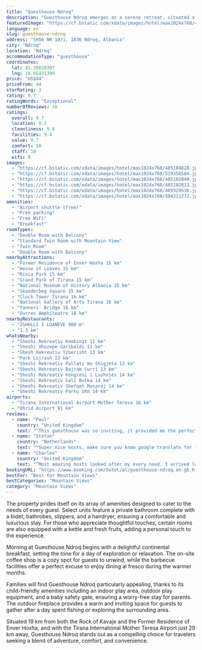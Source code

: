 ```yaml
---
title: "Guesthouse Ndroq"
description: "Guesthouse Ndroq emerges as a serene retreat, situated a mere 23 km from the Dajti Ekspres Cable Car, offering a unique blend of natural beauty and homely comfort."
featuredImage: "https://cf.bstatic.com/xdata/images/hotel/max1024x768/485104628.jpg?k=4f59edfc8bd37cd5b778fae8ef074a7df023849c45bb33d471cee236d7165a2d&o=&hp=1"
language: en
slug: guesthouse-ndroq
address: "SH56 NR 18/1, 1036 Ndroq, Albania"
city: "Ndroq"
location: "Ndroq"
accommodationType: "guesthouse"
coordinates:
  lat: 41.26610387
  lng: 19.65431398
price: "US$44"
priceFrom: 44
starRating: 3
rating: 9.7
ratingWords: "Exceptional"
numberOfReviews: 16
ratings:
  overall: 9.7
  location: 9.2
  cleanliness: 9.8
  facilities: 9.4
  value: 9.7
  comfort: 10
  staff: 10
  wifi: 0
images:
  - "https://cf.bstatic.com/xdata/images/hotel/max1024x768/485104628.jpg?k=4f59edfc8bd37cd5b778fae8ef074a7df023849c45bb33d471cee236d7165a2d&o=&hp=1"
  - "https://cf.bstatic.com/xdata/images/hotel/max1024x768/519356584.jpg?k=bee684b80df803e3addd164458db7e6ea2771d5e4dbb91e6cf821710692b1709&o=&hp=1"
  - "https://cf.bstatic.com/xdata/images/hotel/max1024x768/485102840.jpg?k=a6f972fb3be6049a03af95186d169b743a520cc5467a1d697f76536729a4353b&o=&hp=1"
  - "https://cf.bstatic.com/xdata/images/hotel/max1024x768/485102813.jpg?k=562356c36440607520f782f81bf187e1a411df156658152e0c8c631cd9852d88&o=&hp=1"
  - "https://cf.bstatic.com/xdata/images/hotel/max1024x768/489329536.jpg?k=39d036fa85bde98fd7b2ddca5336f4d25e7e2b4883715e7155d3e47b8d1dfd71&o=&hp=1"
  - "https://cf.bstatic.com/xdata/images/hotel/max1024x768/504211272.jpg?k=28fba18b73a7d23757cc6faa86f09c9d403038e0717d3f5f0091892479359cc1&o=&hp=1"
amenities:
  - "Airport shuttle (free)"
  - "Free parking"
  - "Free WiFi"
  - "Breakfast"
roomTypes:
  - "Double Room with Balcony"
  - "Standard Twin Room with Mountain View"
  - "Twin Room"
  - "Double Room with Balcony"
nearbyAttractions:
  - "Former Residence of Enver Hoxha 15 km"
  - "House of Leaves 15 km"
  - "Rinia Park 15 km"
  - "Grand Park of Tirana 15 km"
  - "National Museum of History Albania 15 km"
  - "Skanderbeg Square 15 km"
  - "Clock Tower Tirana 16 km"
  - "National Gallery of Arts Tirana 16 km"
  - "Tanners' Bridge 16 km"
  - "Durres Amphiteatre 18 km"
nearbyRestaurants:
  - "ISHULLI I LUANEVE 900 m"
  - "1.3 km"
whatsNearby:
  - "Sheshi Rekreativ Kombinat 11 km"
  - "Sheshi Xhuzepe Garibaldi 11 km"
  - "Shesh Rekreativ Yzberisht 13 km"
  - "Park Lojrash 13 km"
  - "Sheshi Rekreativ Pallati me Shigjeta 13 km"
  - "Sheshi Rekreativ Bajram Curri 13 km"
  - "Sheshi Rekreativ Kongresi i Lushnjës 14 km"
  - "Sheshi Rekreativ Sali Butka 14 km"
  - "Sheshi Rekreativ Shefqet Musaraj 14 km"
  - "Sheshi Rekreativ Parku 1Km 14 km"
airports:
  - "Tirana International Airport Mother Teresa 16 km"
  - "Ohrid Airport 91 km"
reviews:
  - name: "Paul"
    country: "United Kingdom"
    text: "“This guesthouse was so inviting, it provided me the perfect setting for a relaxed chilled few days escape from the city. With great caring hosts, comfortable rooms, delicious breakfast, and a relaxed atmosphere, my time with them was simply what I...”"
  - name: "Stefan"
    country: "Netherlands"
    text: "“Super nice hosts, make sure you know google translate for fun conversations.”"
  - name: "Charles"
    country: "United Kingdom"
    text: "“Most amazing hosts looked after my every need. I arrived late with a last minute booking but after I was shown my room they prepared a lovely dinner with a lot of their own homegrown products which were great. I really couldn’t have asked for...”"
bookingURL: "https://www.booking.com/hotel/al/guesthouse-ndroq.en-gb.html?aid=8035640"
bestFor: "Best for Mountain Views"
bestCategories: "Mountain Views"
category: "Mountain Views"
---
```


The property prides itself on its array of amenities designed to cater to the needs of every guest. Select units feature a private bathroom complete with a bidet, bathrobes, slippers, and a hairdryer, ensuring a comfortable and luxurious stay. For those who appreciate thoughtful touches, certain rooms are also equipped with a kettle and fresh fruits, adding a personal touch to the experience.

Morning at Guesthouse Ndroq begins with a delightful continental breakfast, setting the tone for a day of exploration or relaxation. The on-site coffee shop is a cozy spot for guests to unwind, while the barbecue facilities offer a perfect excuse to enjoy dining al fresco during the warmer months.

Families will find Guesthouse Ndroq particularly appealing, thanks to its child-friendly amenities including an indoor play area, outdoor play equipment, and a baby safety gate, ensuring a worry-free stay for parents. The outdoor fireplace provides a warm and inviting space for guests to gather after a day spent fishing or exploring the surrounding area.

Situated 19 km from both the Rock of Kavaje and the Former Residence of Enver Hoxha, and with the Tirana International Mother Teresa Airport just 29 km away, Guesthouse Ndroq stands out as a compelling choice for travelers seeking a blend of adventure, comfort, and convenience.